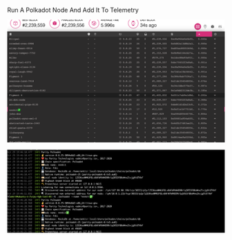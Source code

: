 Run A Polkadot Node And Add It To Telemetry

![](https://github.com/nnnkit/hello_world/blob/master/images/tele-1.png?raw=true)

![](https://github.com/nnnkit/hello_world/blob/master/images/tele2.png?raw=true)
